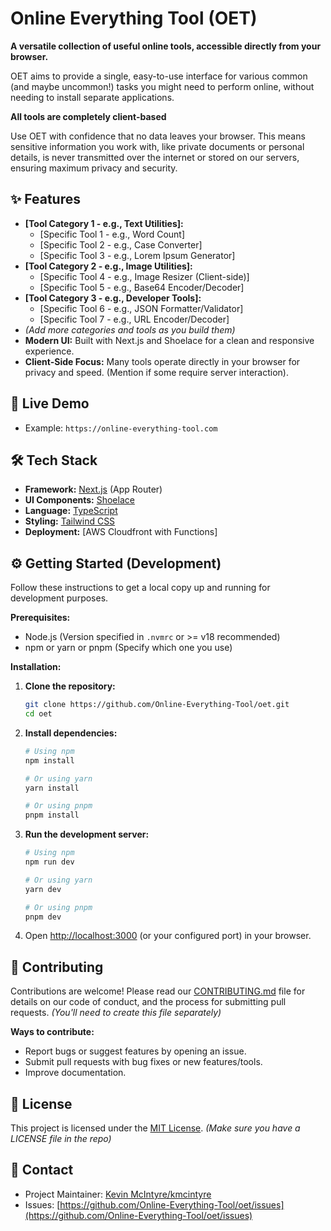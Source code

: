 # Online Everything Tool (OET)

**A versatile collection of useful online tools, accessible directly from your browser.**

OET aims to provide a single, easy-to-use interface for various common (and maybe uncommon!) tasks you might need to perform online, without needing to install separate applications.

**All tools are completely client-based**

Use OET with confidence that no data leaves your browser. This means sensitive information you work with, like private documents or personal details, is never transmitted over the internet or stored on our servers, ensuring maximum privacy and security.

## ✨ Features

*   **[Tool Category 1 - e.g., Text Utilities]:**
    *   [Specific Tool 1 - e.g., Word Count]
    *   [Specific Tool 2 - e.g., Case Converter]
    *   [Specific Tool 3 - e.g., Lorem Ipsum Generator]
*   **[Tool Category 2 - e.g., Image Utilities]:**
    *   [Specific Tool 4 - e.g., Image Resizer (Client-side)]
    *   [Specific Tool 5 - e.g., Base64 Encoder/Decoder]
*   **[Tool Category 3 - e.g., Developer Tools]:**
    *   [Specific Tool 6 - e.g., JSON Formatter/Validator]
    *   [Specific Tool 7 - e.g., URL Encoder/Decoder]
*   *(Add more categories and tools as you build them)*
*   **Modern UI:** Built with Next.js and Shoelace for a clean and responsive experience.
*   **Client-Side Focus:** Many tools operate directly in your browser for privacy and speed. (Mention if some require server interaction).

## 🚀 Live Demo

*   Example: `https://online-everything-tool.com`

## 🛠️ Tech Stack

*   **Framework:** [Next.js](https://nextjs.org/) (App Router)
*   **UI Components:** [Shoelace](https://shoelace.style/)
*   **Language:** [TypeScript](https://www.typescriptlang.org/)
*   **Styling:** [Tailwind CSS](https://tailwindcss.com/)
*   **Deployment:** [AWS Cloudfront with Functions]

## ⚙️ Getting Started (Development)

Follow these instructions to get a local copy up and running for development purposes.

**Prerequisites:**

*   Node.js (Version specified in `.nvmrc` or >= v18 recommended)
*   npm or yarn or pnpm (Specify which one you use)

**Installation:**

1.  **Clone the repository:**
    ```bash
    git clone https://github.com/Online-Everything-Tool/oet.git
    cd oet
    ```
2.  **Install dependencies:**
    ```bash
    # Using npm
    npm install

    # Or using yarn
    yarn install

    # Or using pnpm
    pnpm install
    ```
3.  **Run the development server:**
    ```bash
    # Using npm
    npm run dev

    # Or using yarn
    yarn dev

    # Or using pnpm
    pnpm dev
    ```
4.  Open [http://localhost:3000](http://localhost:3000) (or your configured port) in your browser.

## 🤝 Contributing

Contributions are welcome! Please read our [CONTRIBUTING.md](CONTRIBUTING.md) file for details on our code of conduct, and the process for submitting pull requests. *(You'll need to create this file separately)*

**Ways to contribute:**

*   Report bugs or suggest features by opening an issue.
*   Submit pull requests with bug fixes or new features/tools.
*   Improve documentation.

## 📄 License

This project is licensed under the [MIT License](LICENSE). *(Make sure you have a LICENSE file in the repo)*

## 📧 Contact

*   Project Maintainer: [Kevin McIntyre/kmcintyre](https://github.com/kmcintyre)
*   Issues: [https://github.com/Online-Everything-Tool/oet/issues](https://github.com/Online-Everything-Tool/oet/issues)
